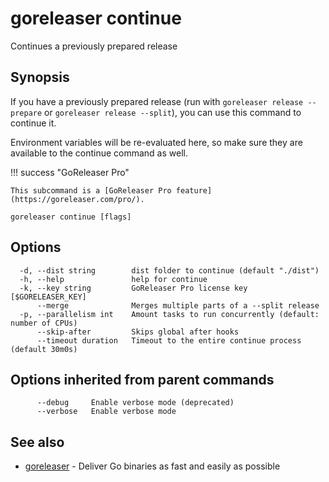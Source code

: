 # goreleaser continue

Continues a previously prepared release

## Synopsis

If you have a previously prepared release (run with `goreleaser release --prepare` or `goreleaser release --split`), you can use this command to continue it.

Environment variables will be re-evaluated here, so make sure they are
available to the continue command as well.

!!! success "GoReleaser Pro"

    This subcommand is a [GoReleaser Pro feature](https://goreleaser.com/pro/).

```
goreleaser continue [flags]
```

## Options

```
  -d, --dist string        dist folder to continue (default "./dist")
  -h, --help               help for continue
  -k, --key string         GoReleaser Pro license key [$GORELEASER_KEY]
      --merge              Merges multiple parts of a --split release
  -p, --parallelism int    Amount tasks to run concurrently (default: number of CPUs)
      --skip-after         Skips global after hooks
      --timeout duration   Timeout to the entire continue process (default 30m0s)
```

## Options inherited from parent commands

```
      --debug     Enable verbose mode (deprecated)
      --verbose   Enable verbose mode
```

## See also

- [goreleaser](/cmd/goreleaser/) - Deliver Go binaries as fast and easily as possible
